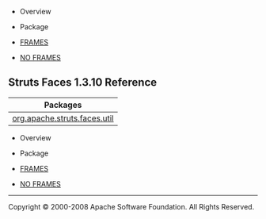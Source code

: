 -   Overview
-   Package

-   [FRAMES](index.html.md)
-   [NO FRAMES](overview-summary.html.md)

Struts Faces 1.3.10 Reference
-----------------------------

| Packages                                                                          |
|-----------------------------------------------------------------------------------|
| [org.apache.struts.faces.util](org/apache/struts/faces/util/package-summary.html.md) |

-   Overview
-   Package

-   [FRAMES](index.html.md)
-   [NO FRAMES](overview-summary.html.md)

------------------------------------------------------------------------

Copyright © 2000-2008 Apache Software Foundation. All Rights Reserved.
